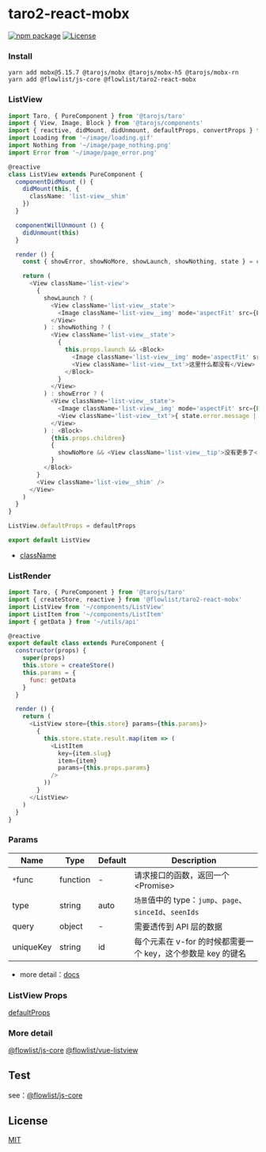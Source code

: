# taro2-react-mobx

[![npm package](https://badge.fury.io/js/%40flowlist%2Ftaro2-react-mobx.svg)](https://www.npmjs.com/package/@flowlist/taro2-react-mobx)  [![License](https://gitlicense.com/badge/flowlist/taro2-react-mobx)](https://github.com/flowlist/taro2-react-mobx/blob/master/LICENSE)

### Install

``` shell
yarn add mobx@5.15.7 @tarojs/mobx @tarojs/mobx-h5 @tarojs/mobx-rn
yarn add @flowlist/js-core @flowlist/taro2-react-mobx
```

### ListView
```typescript jsx
import Taro, { PureComponent } from '@tarojs/taro'
import { View, Image, Block } from '@tarojs/components'
import { reactive, didMount, didUnmount, defaultProps, convertProps } from '@flowlist/taro2-react-mobx'
import Loading from '~/image/loading.gif'
import Nothing from '~/image/page_nothing.png'
import Error from '~/image/page_error.png'

@reactive
class ListView extends PureComponent {
  componentDidMount () {
    didMount(this, {
      className: 'list-view__shim'
    })
  }

  componentWillUnmount () {
    didUnmount(this)
  }

  render () {
    const { showError, showNoMore, showLaunch, showNothing, state } = convertProps(this)

    return (
      <View className='list-view'>
        {
          showLaunch ? (
            <View className='list-view__state'>
              <Image className='list-view__img' mode='aspectFit' src={Loading} />
            </View>
          ) : showNothing ? (
            <View className='list-view__state'>
              {
                this.props.launch && <Block>
                  <Image className='list-view__img' mode='aspectFit' src={Nothing} />
                  <View className='list-view__txt'>这里什么都没有</View>
                </Block>
              }
            </View>
          ) : showError ? (
            <View className='list-view__state'>
              <Image className='list-view__img' mode='aspectFit' src={Error} />
              <View className='list-view__txt'>{ state.error.message || '网络错误' }</View>
            </View>
          ) : <Block>
            {this.props.children}
            {
              showNoMore && <View className='list-view__tip'>没有更多了</View>
            }
          </Block>
        }
        <View className='list-view__shim' />
      </View>
    )
  }
}

ListView.defaultProps = defaultProps

export default ListView
```

- [className](https://github.com/flowlist/taro2-react-mobx/blob/main/src/store.js#L37)

### ListRender
``` javascript
import Taro, { PureComponent } from '@tarojs/taro'
import { createStore, reactive } from '@flowlist/taro2-react-mobx'
import ListView from '~/components/ListView'
import ListItem from '~/components/ListItem'
import { getData } from '~/utils/api'

@reactive
export default class extends PureComponent {
  constructor(props) {
    super(props)
    this.store = createStore()
    this.params = {
      func: getData
    }
  }

  render () {
    return (
      <ListView store={this.store} params={this.params}>
        {
          this.store.state.result.map(item => (
            <ListItem
              key={item.slug}
              item={item}
              params={this.props.params}
            />
          ))
        }
      </ListView>
    )
  }
}
```

### Params
| Name | Type | Default | Description |
| --- | --- | --- | ---- |
| `*`func | function | - | 请求接口的函数，返回一个\<Promise\> |
| type | string | auto | `场景`值中的 type：`jump`、`page`、`sinceId`、`seenIds` |
| query | object | - | 需要透传到 API 层的数据 |
| uniqueKey | string | id | 每个元素在 v-for 的时候都需要一个 key，这个参数是 key 的键名 |

- more detail：[docs](https://flowlist.github.io/vue-listview/loader/props.html#props)

### ListView Props
[defaultProps](https://github.com/flowlist/taro2-react-mobx/blob/main/src/store.js)

### More detail
[@flowlist/js-core](https://github.com/flowlist/js-core)
[@flowlist/vue-listview](https://github.com/flowlist/vue-listview)


## Test
see：[@flowlist/js-core](https://github.com/flowlist/js-core)

## License

[MIT](https://github.com/flowlist/taro2-react-mobx/blob/master/LICENSE)
